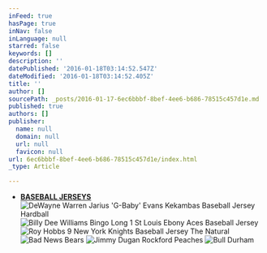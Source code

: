 ```yaml
---
inFeed: true
hasPage: true
inNav: false
inLanguage: null
starred: false
keywords: []
description: ''
datePublished: '2016-01-18T03:14:52.547Z'
dateModified: '2016-01-18T03:14:52.405Z'
title: ''
author: []
sourcePath: _posts/2016-01-17-6ec6bbbf-8bef-4ee6-b686-78515c457d1e.md
published: true
authors: []
publisher:
  name: null
  domain: null
  url: null
  favicon: null
url: 6ec6bbbf-8bef-4ee6-b686-78515c457d1e/index.html
_type: Article

---
```

* [**BASEBALL JERSEYS**][0]
![DeWayne Warren Jarius 'G-Baby' Evans Kekambas Baseball Jersey Hardball](https://s3-us-west-2.amazonaws.com/the-grid-img/p/6ea6906e4bf699c6230c60b4920ed2de7ebc076c.jpg)
![Billy Dee Williams Bingo Long 1 St Louis Ebony Aces Baseball Jersey](https://s3-us-west-2.amazonaws.com/the-grid-img/p/c6c7e5345fce9ce4137cfcd935d1ce461b9745a8.jpg)
![Roy Hobbs 9 New York Knights Baseball Jersey The Natural](https://s3-us-west-2.amazonaws.com/the-grid-img/p/0bde7bfdfcd030f7c101bf23c82502d0fbace525.jpg)
![Bad News Bears](https://s3-us-west-2.amazonaws.com/the-grid-img/p/de0e175f731c677e00217aa8d48980aa520c64ff.jpg)
![Jimmy Dugan Rockford Peaches](https://s3-us-west-2.amazonaws.com/the-grid-img/p/70b4eb2772cc57eb0b22bef6b77d822ad1f18fc6.jpg)
![Bull Durham](https://s3-us-west-2.amazonaws.com/the-grid-img/p/c950ffd0baec9a39cee8cf4d80bbe566f25911d5.jpg)

[0]: http://boriz-customs.mybigcommerce.com/sports-jerseys/baseball/